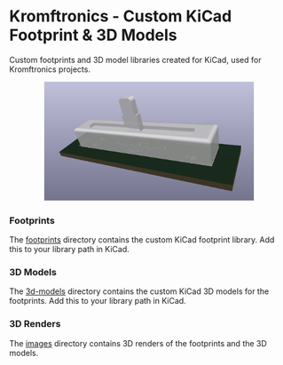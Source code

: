 # Kromftronics - Custom KiCad Footprint & 3D Models

Custom footprints and 3D model libraries created for KiCad, used for Kromftronics projects.

<p align="center">
  <img src="./images/Potentiometer_Alpha_slide_pot_30mm/footprint-with-3dmodel.png" width=75%>
</p>

### Footprints
The [footprints](./footprints) directory contains the custom KiCad footprint library.
Add this to your library path in KiCad.

### 3D Models
The [3d-models](./3d-models) directory contains the custom KiCad 3D models for the footprints.
Add this to your library path in KiCad.

### 3D Renders
The [images](./images) directory contains 3D renders of the footprints and the 3D models.
